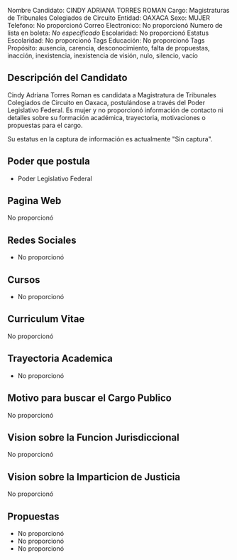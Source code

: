 Nombre Candidato: CINDY ADRIANA TORRES ROMAN
Cargo: Magistraturas de Tribunales Colegiados de Circuito
Entidad: OAXACA
Sexo: MUJER
Telefono: No proporcionó
Correo Electronico: No proporcionó
Numero de lista en boleta: *No especificado*
Escolaridad: No proporcionó
Estatus Escolaridad: No proporcionó
Tags Educación: No proporcionó
Tags Propósito: ausencia, carencia, desconocimiento, falta de propuestas, inacción, inexistencia, inexistencia de visión, nulo, silencio, vacío


## Descripción del Candidato 

Cindy Adriana Torres Roman es candidata a Magistratura de Tribunales Colegiados de Circuito en Oaxaca, postulándose a través del Poder Legislativo Federal. Es mujer y no proporcionó información de contacto ni detalles sobre su formación académica, trayectoria, motivaciones o propuestas para el cargo.

Su estatus en la captura de información es actualmente "Sin captura".


## Poder que postula

- Poder Legislativo Federal


## Pagina Web

No proporcionó


## Redes Sociales

- No proporcionó


## Cursos

- No proporcionó


## Curriculum Vitae

No proporcionó


## Trayectoria Academica

- No proporcionó


## Motivo para buscar el Cargo Publico

No proporcionó


## Vision sobre la Funcion Jurisdiccional

No proporcionó


## Vision sobre la Imparticion de Justicia

No proporcionó


## Propuestas

- No proporcionó
- No proporcionó
- No proporcionó

